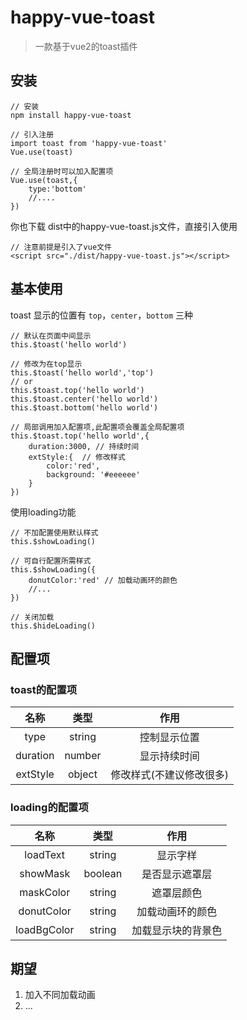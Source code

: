 # happy-vue-toast
> 一款基于vue2的toast插件

## 安装
```
// 安装
npm install happy-vue-toast

// 引入注册
import toast from 'happy-vue-toast'
Vue.use(toast)

// 全局注册时可以加入配置项
Vue.use(toast,{
    type:'bottom'
    //....
})
```
你也下载 dist中的happy-vue-toast.js文件，直接引入使用
```
// 注意前提是引入了vue文件
<script src="./dist/happy-vue-toast.js"></script>
```

## 基本使用
toast 显示的位置有 `top`，`center`，`bottom` 三种
```
// 默认在页面中间显示
this.$toast('hello world')

// 修改为在top显示
this.$toast('hello world','top')
// or 
this.$toast.top('hello world')
this.$toast.center('hello world')
this.$toast.bottom('hello world')

// 局部调用加入配置项,此配置项会覆盖全局配置项
this.$toast.top('hello world',{
    duration:3000, // 持续时间
    extStyle:{  // 修改样式
        color:'red',
        background: '#eeeeee'
    }
})
```

使用loading功能
```
// 不加配置使用默认样式
this.$showLoading()

// 可自行配置所需样式
this.$showLoading({
    donutColor:'red' // 加载动画环的颜色
    //...
})

// 关闭加载
this.$hideLoading()

```

## 配置项
### toast的配置项
|名称|类型|作用|
|:------:|:------:|:------:|
|type|string|控制显示位置|
|duration|number|显示持续时间|
|extStyle|object|修改样式(不建议修改很多)|

### loading的配置项
|名称|类型|作用|
|:------:|:------:|:------:|
|loadText|string|显示字样|
|showMask|boolean|是否显示遮罩层|
|maskColor|string|遮罩层颜色|
|donutColor|string|加载动画环的颜色|
|loadBgColor|string|加载显示块的背景色|

## 期望
1. 加入不同加载动画
2. ...
